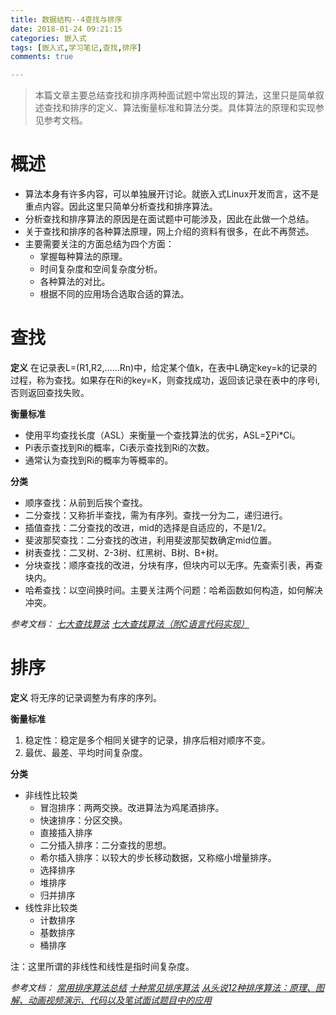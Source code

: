 ```yaml
---
title: 数据结构--4查找与排序
date: 2018-01-24 09:21:15
categories: 嵌入式
tags: [嵌入式,学习笔记,查找,排序]
comments: true

---
```

>本篇文章主要总结查找和排序两种面试题中常出现的算法，这里只是简单叙述查找和排序的定义、算法衡量标准和算法分类。具体算法的原理和实现参见参考文档。<!-- more -->

# 概述
- 算法本身有许多内容，可以单独展开讨论。就嵌入式Linux开发而言，这不是重点内容。因此这里只简单分析查找和排序算法。
- 分析查找和排序算法的原因是在面试题中可能涉及，因此在此做一个总结。
- 关于查找和排序的各种算法原理，网上介绍的资料有很多，在此不再赘述。
- 主要需要关注的方面总结为四个方面：
	- 掌握每种算法的原理。
	- 时间复杂度和空间复杂度分析。
	- 各种算法的对比。
	- 根据不同的应用场合选取合适的算法。

# 查找
**定义**
在记录表L=(R1,R2,……Rn)中，给定某个值k，在表中L确定key=k的记录的过程，称为查找。如果存在Ri的key=K，则查找成功，返回该记录在表中的序号i,否则返回查找失败。

**衡量标准**

- 使用平均查找长度（ASL）来衡量一个查找算法的优劣，ASL=∑Pi*Ci。
- Pi表示查找到Ri的概率，Ci表示查找到Ri的次数。
- 通常认为查找到Ri的概率为等概率的。

**分类**

- 顺序查找：从前到后挨个查找。
- 二分查找：又称折半查找，需为有序列。查找一分为二，递归进行。
- 插值查找：二分查找的改进，mid的选择是自适应的，不是1/2。
- 斐波那契查找：二分查找的改进，利用斐波那契数确定mid位置。
- 树表查找：二叉树、2-3树、红黑树、B树、B+树。
- 分块查找：顺序查找的改进，分块有序，但块内可以无序。先查索引表，再查块内。
- 哈希查找：以空间换时间。主要关注两个问题：哈希函数如何构造，如何解决冲突。

*参考文档：*
*[七大查找算法][1]*
*[七大查找算法（附C语言代码实现）][2]*

# 排序
**定义**
将无序的记录调整为有序的序列。

**衡量标准**

1. 稳定性：稳定是多个相同关键字的记录，排序后相对顺序不变。
2. 最优、最差、平均时间复杂度。

**分类**

- 非线性比较类
	- 冒泡排序：两两交换。改进算法为鸡尾酒排序。
	- 快速排序：分区交换。
	- 直接插入排序
	- 二分插入排序：二分查找的思想。
	- 希尔插入排序：以较大的步长移动数据，又称缩小增量排序。
	- 选择排序
	- 堆排序
	- 归并排序
- 线性非比较类
	- 计数排序
	- 基数排序
	- 桶排序

注：这里所谓的非线性和线性是指时间复杂度。

*参考文档：*
*[常用排序算法总结][3]*
*[十种常见排序算法][4]*
*[从头说12种排序算法：原理、图解、动画视频演示、代码以及笔试面试题目中的应用][5]*

[1]: http://www.cnblogs.com/maybe2030/p/4715035.html
[2]: https://www.cnblogs.com/leezx/p/5719012.html
[3]: https://www.cnblogs.com/eniac12/p/5329396.html
[4]: http://blog.csdn.net/k346k346/article/details/50791102
[5]: http://blog.csdn.net/han_xiaoyang/article/details/12163251
